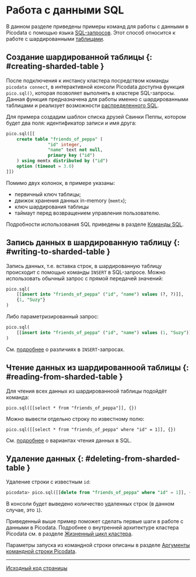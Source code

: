 # Работа с данными SQL
В данном разделе приведены примеры команд для работы с данными в
Picodata с помощью языка [SQL-запросов](sql/queries.md). Этот способ относится к работе с
шардированными [таблицами](glossary.md#table).


## Создание шардированной таблицы {: #creating-sharded-table }

После подключения к инстансу кластера посредством команды `picodata
connect`, в интерактивной консоли Picodata доступна функция
`pico.sql()`, которая позволяет выполнять в кластере SQL-запросы. Данная
функция предназначена для работы именно с шардированными таблицами и
реализует возможности [распределенного SQL](../sql/review).

Для примера создадим шаблон списка друзей Свинки Пеппы,
котором будет два поля: идентификатор записи и имя друга:

```sql
pico.sql([[
	create table "friends_of_peppa" (
    	        "id" integer,
                "name" text not null,
    	        primary key ("id")
	) using memtx distributed by ("id")
	option (timeout = 3.0)
]])
```

Помимо двух колонок, в примере указаны:

- первичный ключ таблицы;
- движок хранения данных in-memory (`memtx`);
- ключ шардирования таблицы
- таймаут перед возвращением управления пользователю.

Подробности использования SQL приведены в разделе [Команды SQL](sql/queries.md).

## Запись данных в шардированную таблицу {: #writing-to-sharded-table }
Запись данных, т.е. вставка строк, в шардированную таблицу происходит с помощью команды `INSERT` в SQL-запросе.
Можно использовать обычный запрос с прямой передачей значений:

```sql
pico.sql(
	[[insert into "friends_of_peppa" ("id", "name") values (?, ?)]],
	{1, "Suzy"}
)
```

Либо параметризированный запрос:

```sql
pico.sql(
	[[insert into "friends_of_peppa" ("id", "name") values (1, "Suzy")]],{}
)
```
См. [подробнее](sql/queries.md#insert) о различиях в `INSERT`-запросах.

## Чтение данных из шардированноой таблицы {: #reading-from-sharded-table }
Для чтения всех данных из шардированноой таблицы подойдёт команда:

```
pico.sql([[select * from "friends_of_peppa"]], {})
```

Можно вывести отдельно строку по известному полю:

```
pico.sql([[select * from "friends_of_peppa" where "id" = 1]], {})
```

См. [подробнее](sql/queries.md#select) о вариантах чтения данных в SQL.

## Удаление данных {: #deleting-from-sharded-table }

Удаление строки с известным `id`:

```sql
picodata> pico.sql([[delete from "friends_of_peppa" where "id" = 1]], {})
```

В консоли будет выведено количество удаленных строк (в данном случае, это `1`).

Приведенный выше пример поможет сделать первые шаги в работе с данными в Picodata.
Подробнее о внутренней архитектуре кластера Picodata см. в разделе
[Жизненный цикл кластера](../clustering).

Параметры запуска из командной строки описаны в разделе [Аргументы командной строки Picodata](../cli).

---
[Исходный код страницы](https://git.picodata.io/picodata/picodata/docs/-/blob/main/docs/tutorial_data.md)

